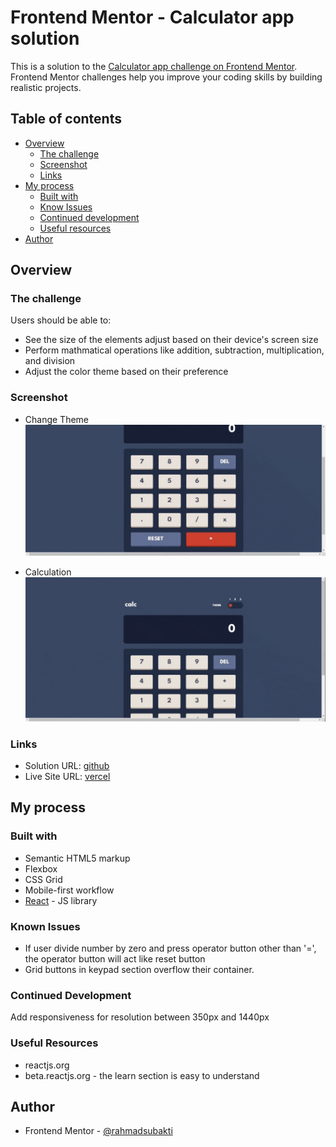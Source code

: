 # Frontend Mentor - Calculator app solution

This is a solution to the [Calculator app challenge on Frontend Mentor](https://www.frontendmentor.io/challenges/calculator-app-9lteq5N29). Frontend Mentor challenges help you improve your coding skills by building realistic projects. 

## Table of contents

- [Overview](#overview)
  - [The challenge](#the-challenge)
  - [Screenshot](#screenshot)
  - [Links](#links)
- [My process](#my-process)
  - [Built with](#built-with)
  - [Know Issues](#known-issues)
  - [Continued development](#continued-development)
  - [Useful resources](#useful-resources)
- [Author](#author)

## Overview

### The challenge

Users should be able to:

- See the size of the elements adjust based on their device's screen size
- Perform mathmatical operations like addition, subtraction, multiplication, and division
- Adjust the color theme based on their preference


### Screenshot

- Change Theme
![](./screenshot-1.gif)

- Calculation
![](./screenshot-2.gif)

### Links

- Solution URL: [github](https://github.com/rahmadsubakti/calculator-frontendmentor)
- Live Site URL: [vercel](https://calculator-frontendmentor-rahmadsubakti.vercel.app/)

## My process

### Built with

- Semantic HTML5 markup
- Flexbox
- CSS Grid
- Mobile-first workflow
- [React](https://reactjs.org/) - JS library

### Known Issues
- If user divide number by zero and press operator button other than '=', the operator button will act like reset button
- Grid buttons in keypad section overflow their container.

### Continued Development
Add responsiveness for resolution between 350px and 1440px

### Useful Resources
- reactjs.org
- beta.reactjs.org - the learn section is easy to understand

## Author

- Frontend Mentor - [@rahmadsubakti](https://www.frontendmentor.io/profile/rahmadsubakti)
